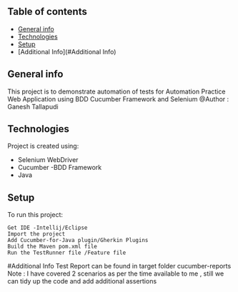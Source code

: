 ## Table of contents
* [General info](#general-info)
* [Technologies](#technologies)
* [Setup](#setup)
* [Additional Info](#Additional Info)

## General info
This project is to demonstrate automation of tests for Automation Practice Web Application using BDD Cucumber Framework and Selenium
@Author : Ganesh Tallapudi
	
## Technologies
Project is created using:
* Selenium WebDriver
* Cucumber -BDD Framework
* Java
	
## Setup
To run this project:

```
Get IDE -Intellij/Eclipse
Import the project 
Add Cucumber-for-Java plugin/Gherkin Plugins
Build the Maven pom.xml file
Run the TestRunner file /Feature file
``` 

#Additional Info
Test Report can be found in target folder cucumber-reports
Note : I have covered 2 scenarios as per the time available to me , still we can tidy up the code and add additional assertions 